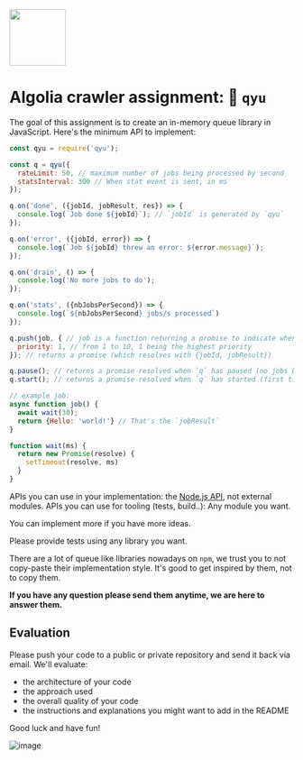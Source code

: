<img src="https://www.algolia.com/static_assets/images/press/downloads/algolia-logo-light.png" height="100" width="auto" >

# Algolia crawler assignment: 🐍 `qyu`

The goal of this assignment is to create an in-memory queue library in JavaScript. Here's the minimum API to implement:

```js
const qyu = require('qyu');

const q = qyu({
  rateLimit: 50, // maximum number of jobs being processed by second
  statsInterval: 300 // When stat event is sent, in ms
});

q.on('done', ({jobId, jobResult, res}) => {
  console.log(`Job done ${jobId}`); // `jobId` is generated by `qyu`
});

q.on('error', ({jobId, error}) => {
  console.log(`Job ${jobId} threw an error: ${error.message}`);
});

q.on('drain', () => {
  console.log('No more jobs to do');
});

q.on('stats', ({nbJobsPerSecond}) => {
  console.log(`${nbJobsPerSecond} jobs/s processed`)
});

q.push(job, { // job is a function returning a promise to indicate when the job is done
  priority: 1, // from 1 to 10, 1 being the highest priority
}); // returns a promise (which resolves with {jobId, jobResult})

q.pause(); // returns a promise resolved when `q` has paused (no jobs being processed)
q.start(); // returns a promise resolved when `q` has started (first time) or unpaused

// example job:
async function job() {
  await wait(30);
  return {Hello: 'world!'} // That's the `jobResult`
}

function wait(ms) {
  return new Promise(resolve) {
    setTimeout(resolve, ms)
  }
}
```

APIs you can use in your implementation: the [Node.js API](https://nodejs.org/en/docs/), not external modules.
APIs you can use for tooling (tests, build..): Any module you want.

You can implement more if you have more ideas.

Please provide tests using any library you want.

There are a lot of queue like libraries nowadays on `npm`, we trust you to not copy-paste their implementation style.
It's good to get inspired by them, not to copy them.

**If you have any question please send them anytime, we are here to answer them.**

## Evaluation
Please push your code to a public or private repository and send it back via email. We'll evaluate:

 * the architecture of your code
 * the approach used
 * the overall quality of your code
 * the instructions and explanations you might want to add in the README
 
 Good luck and have fun!
 
 ![image](https://media.giphy.com/media/22LrtKSPTSGHe/giphy.gif)
 